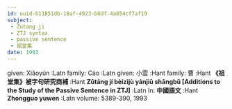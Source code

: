 ```yaml
---
id: uuid-b11851db-18af-4923-b6df-4a854cf7af19
subject: 
 - Zutang ji
 - ZTJ syntax
 - passive sentence
 - 祖堂集
date: 1993
---
```


given: Xiǎoyún :Latn
family: Cáo :Latn
given: 小雲 :Hant
family: 曹 :Hant
**《祖堂集》被字句研究商補** :Hant
**Zǔtáng jí bèizìjù yánjiū shāngbǔ [Additions to the Study of the Passive Sentence in ZTJ]** :Latn
In: 
**中國語文** :Hant
**Zhongguo yuwen** :Latn
volume: 5389-390, 1993